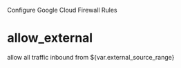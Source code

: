 Configure Google Cloud Firewall Rules

# allow_external
allow all traffic inbound from ${var.external_source_range}
